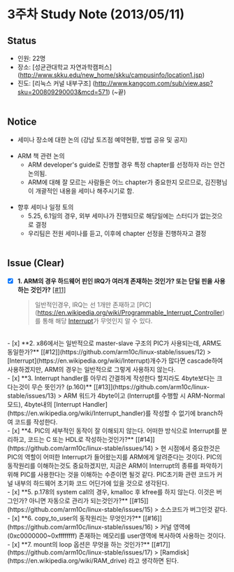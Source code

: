 # 3주차 Study Note (2013/05/11)

## Status
 - 인원: 22명
 - 장소: [성균관대학교 자연과학캠퍼스] (http://www.skku.edu/new_home/skku/campusinfo/location1.jsp)
 - 진도: [리눅스 커널 내부구조] (http://www.kangcom.com/sub/view.asp?sku=200809290003&mcd=571) (~끝) <br  /> <br  />

## Notice
 - 세미나 장소에 대한 논의 (강남 토즈점 예약현황, 방법 공유 및 공지) <br  /> <br  />
 - ARM 책 관련 논의
   - ARM developer's guide로 진행할 경우 특정 chapter를 선정하자 라는 안건 논의됨.
   - ARM에 대해 잘 모르는 사람들은 어느 chapter가 중요한지 모르므로, 김진평님이 개괄적인 내용을 세미나 해주시기로 함. <br  /> <br  />
 - 향후 세미나 일정 토의
   - 5.25, 6.1일의 경우, 외부 세미나가 진행되므로 해당일에는 스터디가 없는것으로 결정
   - 우리팀은 전원 세미나를 듣고, 이후에 chapter 선정을 진행하자고 결정  <br  /> <br  />


## Issue (Clear)
- [x] **1. ARM의 경우 하드웨어 핀인 IRQ가 여러개 존재하는 것인가? 또는 단일 핀을 사용하는 것인가?** [[#11]](https://github.com/arm10c/linux-stable/issues/11)
    > 일반적인경우, IRQ는 선 1개만 존재하고 [PIC] (https://en.wikipedia.org/wiki/Programmable_Interrupt_Controller)를 통해 해당 [Interrupt](https://en.wikipedia.org/wiki/Interrupt)가 무엇인지 알 수 있다.

<br />
- [x] **2. x86에서는 일반적으로 master-slave 구조의 PIC가 사용되는데, ARM도 동일한가?** [[#12]](https://github.com/arm10c/linux-stable/issues/12)
    > [Interrupt](https://en.wikipedia.org/wiki/Interrupt)개수가 많다면 cascade하여 사용하겠지만, ARM의 경우는 일반적으로 그렇게 사용하지 않는다.

<br />
- [x] **3. Interrupt handler를 아무리 간결하게 작성한다 할지라도 4byte보다는 크다는것이 무슨 뜻인가? (p.160)** [[#13]](https://github.com/arm10c/linux-stable/issues/13)
    > ARM 워드가 4byte이고 (Interrupt를 수행할 시 ARM-Normal모드), 
4byte내의 [Interrupt Handler](https://en.wikipedia.org/wiki/Interrupt_handler)를 작성할 수 없기에 branch하여 코드를 작성한다.

 <br />
- [x] **4. PIC의 세부적인 동작이 잘 이해되지 않는다. 어떠한 방식으로 Interrupt를 분리하고, 코드는 C 또는 HDL로 작성하는것인가?** 
[[#14]](https://github.com/arm10c/linux-stable/issues/14)
    > 현 시점에서 중요한것은 PIC의 역할이 어떠한 Interrupt가 들어왔는지를 ARM에게 알려준다는 것이다. PIC의 동작원리를 이해하는것도 중요하겠지만, 지금은 ARM이 Interrupt의 종류를 파악하기 위해 PIC를 사용한다는 것을 이해하는 수준이면 될것 같다. PIC초기화 관련 코드가 커널 내부의 하드웨어 초기화 코드 어딘가에 있을 것으로 생각된다. 

<br />
- [x] **5. p.178의 system call의 경우, kmalloc 후 kfree를 하지 않는다. 이것은 버그인가? 아니면 자동으로 관리가 되는것인가?** 
[[#15]](https://github.com/arm10c/linux-stable/issues/15)
    > 소스코드가 버그인것 같다. 

<br />
- [x] **6. copy_to_user의 동작원리는 무엇인가?** 
[[#16]](https://github.com/arm10c/linux-stable/issues/16)
    > 커널 영역에(0xc0000000~0xffffffff) 존재하는 메모리를 user영역에 복사하여 사용하는 것이다. 

<br />
- [x] **7. mount의 loop 옵션은 무엇을 하는 것인가?** 
[[#17]](https://github.com/arm10c/linux-stable/issues/17)
    > [Ramdisk](https://en.wikipedia.org/wiki/RAM_drive) 라고 생각하면 된다.
